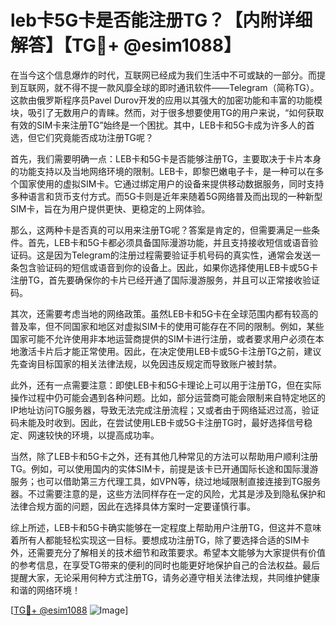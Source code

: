 # leb卡5G卡是否能注册TG？【内附详细解答】【TG💪+ @esim1088】

在当今这个信息爆炸的时代，互联网已经成为我们生活中不可或缺的一部分。而提到互联网，就不得不提一款风靡全球的即时通讯软件——Telegram（简称TG）。这款由俄罗斯程序员Pavel Durov开发的应用以其强大的加密功能和丰富的功能模块，吸引了无数用户的青睐。然而，对于很多想要使用TG的用户来说，“如何获取有效的SIM卡来注册TG”始终是一个困扰。其中，LEB卡和5G卡成为许多人的首选，但它们究竟能否成功注册TG呢？

首先，我们需要明确一点：LEB卡和5G卡是否能够注册TG，主要取决于卡片本身的功能支持以及当地网络环境的限制。LEB卡，即黎巴嫩电子卡，是一种可以在多个国家使用的虚拟SIM卡。它通过绑定用户的设备来提供移动数据服务，同时支持多种语言和货币支付方式。而5G卡则是近年来随着5G网络普及而出现的一种新型SIM卡，旨在为用户提供更快、更稳定的上网体验。

那么，这两种卡是否真的可以用来注册TG呢？答案是肯定的，但需要满足一些条件。首先，LEB卡和5G卡都必须具备国际漫游功能，并且支持接收短信或语音验证码。这是因为Telegram的注册过程需要验证手机号码的真实性，通常会发送一条包含验证码的短信或语音到你的设备上。因此，如果你选择使用LEB卡或5G卡注册TG，首先要确保你的卡片已经开通了国际漫游服务，并且可以正常接收验证码。

其次，还需要考虑当地的网络政策。虽然LEB卡和5G卡在全球范围内都有较高的普及率，但不同国家和地区对虚拟SIM卡的使用可能存在不同的限制。例如，某些国家可能不允许使用非本地运营商提供的SIM卡进行注册，或者要求用户必须在本地激活卡片后才能正常使用。因此，在决定使用LEB卡或5G卡注册TG之前，建议先查询目标国家的相关法律法规，以免因违反规定而导致账户被封禁。

此外，还有一点需要注意：即使LEB卡和5G卡理论上可以用于注册TG，但在实际操作过程中仍可能会遇到各种问题。比如，部分运营商可能会限制来自特定地区的IP地址访问TG服务器，导致无法完成注册流程；又或者由于网络延迟过高，验证码未能及时收到。因此，在尝试使用LEB卡或5G卡注册TG时，最好选择信号稳定、网速较快的环境，以提高成功率。

当然，除了LEB卡和5G卡之外，还有其他几种常见的方法可以帮助用户顺利注册TG。例如，可以使用国内的实体SIM卡，前提是该卡已开通国际长途和国际漫游服务；也可以借助第三方代理工具，如VPN等，绕过地域限制直接连接到TG服务器。不过需要注意的是，这些方法同样存在一定的风险，尤其是涉及到隐私保护和法律合规方面的问题，因此在选择具体方案时一定要谨慎行事。

综上所述，LEB卡和5G卡确实能够在一定程度上帮助用户注册TG，但这并不意味着所有人都能轻松实现这一目标。要想成功注册TG，除了要选择合适的SIM卡外，还需要充分了解相关的技术细节和政策要求。希望本文能够为大家提供有价值的参考信息，在享受TG带来的便利的同时也能更好地保护自己的合法权益。最后提醒大家，无论采用何种方式注册TG，请务必遵守相关法律法规，共同维护健康和谐的网络环境！

[[TG💪+ @esim1088](https://t.me/s/esim1088) ![Image](https://i.postimg.cc/4NQfJmqS/Snipaste-2025-05-13-00-14-12.png)]